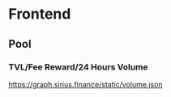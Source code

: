 # Frontend

## Pool

### TVL/Fee Reward/24 Hours Volume

https://graph.sirius.finance/static/volume.json
